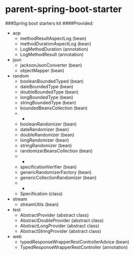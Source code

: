 # parent-spring-boot-starter
###Spring boot starters kit
####Provided:
* aop
    * methodResultAspectLog (bean)
    * methodDurationAspectLog (bean)
    * LogMethodDuration (annotation)
    * LogMethodResult (annotation)
* json
    * jacksonJsonConverter (bean)
    * objectMapper (bean)
* random
    * booleanBoundedTyped (bean)
    * dateBoundedType (bean)
    * doubleBoundedType (bean)
    * longBoundedType (bean)
    * stringBoundedType (bean)
    * boundedBeansCollection (bean)
    * *
    * booleanRandomizer (bean)
    * dateRandomizer (bean)
    * doubleRandomizer (bean)  
    * longRandomizer (bean)
    * stringRandomizer (bean)
    * randomizerBeansCollection (bean)
    *  *
    * specificationVerifier (bean)
    * genericRandomizerFactory (bean)
    * genericCollectionRandomizer (bean)
    * *
    * Specification (class)
* stream
    * streamUtils (bean)
* test
    * AbstractProvider (abstract class)
    * AbstractDoubleProvider (abstract class)
    * AbstractLongProvider (abstract class)
    * AbstractStringProvider (abstract class)
* web
    * typedResponseWrapperRestControllerAdvice (bean)
    * TypedResponseWrapperRestController (annotation)